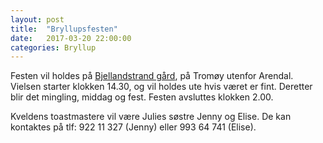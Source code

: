 ```yaml
---
layout: post
title:  "Bryllupsfesten"
date:   2017-03-20 22:00:00
categories: Bryllup
---
```

Festen vil holdes på [Bjellandstrand gård][bstrand-web], på Tromøy utenfor Arendal.
Vielsen starter klokken 14.30, og vil holdes ute hvis været er fint.
Deretter blir det mingling, middag og fest. Festen avsluttes klokken 2.00. 

Kveldens toastmastere vil være Julies søstre Jenny og Elise. De kan kontaktes på tlf: 922 11 327 (Jenny) eller 993 64 741 (Elise).

[bstrand-web]: http://www.bjellandstrand.no
